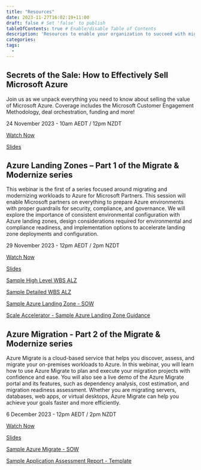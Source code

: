 ```yaml
---
title: "Resources"
date: 2023-11-27T16:02:19+11:00
draft: false # Set 'false' to publish
tableOfContents: true # Enable/disable Table of Contents
description: 'Resources to enable your organization to succeed with migrating and modernizing customer workloads to Azure including session recordings and slide decks'
categories:
tags:
  -
---
```


## Secrets of the Sale: How to Effectively Sell Microsoft Azure ##

Join us as we unpack everything you need to know about selling the value of Microsoft Azure. Coverage includes the Microsoft Customer Engagement Methodology, deal orchestration, funding and more!

24 November 2023 - 10am AEDT / 12pm NZDT

[Watch Now](https://aka.ms/MMSA/howtosellazure)

[Slides](https://livesend.microsoft.com/i/4sgTzewyG4PLUSSIGNSsWbpT02jgSEaZbnirTFw4l___OzojmSlMfHHC1GJXjF4cV12eaC3kFUWgs6dkGhibPLUSSIGNfKvuO___u5zYbaaEQDReWEG25G6ieRkn1gOfSvsDcg5z58bFE7hfxy)

## Azure Landing Zones – Part 1 of the Migrate & Modernize series ##

This webinar is the first of a series focused around migrating and modernizing workloads to Azure for Microsoft Partners. This session will enable Microsoft partners on everything to prepare Azure environments with proper guardrails for security, compliance, and governance. We will explore the importance of consistent environmental configuration with Azure landing zones, design considerations required for environmental and compliance readiness, and implementation options to accelerate landing zone deployments and configuration.

29 November 2023 - 12pm AEDT / 2pm NZDT

[Watch Now](https://livesend.microsoft.com/i/4sgTzewyG4PLUSSIGNSsWbpT02jgSEaZbnirTFw4l___OzojmSlMgIeShHNWxrxVcxWC34a9m7XiXUx6FbPLUSSIGNSRuVjgVtstKiSqnEPLUSSIGNKrPLUSSIGNA7gzlSgsvNSa3PLUSSIGNvTfXoT99KZGz8___ygb9wT)

[Slides](https://livesend.microsoft.com/i/4sgTzewyG4PLUSSIGNSsWbpT02jgSEaZbnirTFw4l___OzojmSlO2f7LqlW7lwzU8Xnjd2PUUwllNJy9VISSb6zUM3I6WoNMUopPgeIFuK2hwPce5WWH42UhhkyPLUSSIGNTo34C2PLUSSIGNWgUziM)

[Sample High Level WBS ALZ](https://livesend.microsoft.com/i/AgF1kGOIh2gnlqKDy9B6HPLUSSIGNMAIbhR1QYEN2xY4CUDJ6Mn0cPp4bsA0kYIxxXV1FeR5QjjSUV30lDoziInKTKO3IcGDlOAyqefWTBcCu3cGAAbkI2pUbHPXDM0aYM1vhMf)

[Sample Detailed WBS ALZ](https://livesend.microsoft.com/i/AgF1kGOIh2gnlqKDy9B6HPLUSSIGNMAIbhR1QYEN2xY4CUDJ6P1Zd13jL7iNP0hlD1cMgW638gTd0vc7os___TSme8YjdlUwupNA5xyXc72huYEbi18AN1OoblaALxOH70TtBPFz4)

[Sample Azure Landing Zone - SOW](https://livesend.microsoft.com/i/AgF1kGOIh2gnlqKDy9B6HPLUSSIGNMAIbhR1QYEN2xY4CUDJ6MwWcIDdFRik8AbjRckD8EbdA1vNRuu8QvntPN3toloU___MfyifHWz2z65JwXPLUSSIGNSxjUWi76ykpcsEvWaXOoYJeejG)

[Scale Accelerator - Sample Azure Landing Zone Guidance](https://livesend.microsoft.com/i/AgF1kGOIh2gnlqKDy9B6HPLUSSIGNMAIbhR1QYEN2xY4CUDJ6NUrAyXGxWJYuPE___cAS7FGcvTVL7KxXRtqNbUBGFL5DcJFy6UviPLUSSIGN3lWDmHgG9riBy5F7vme8BciphsupuWSWdu6
)

## Azure Migration - Part 2 of the Migrate & Modernize series ##

Azure Migrate is a cloud-based service that helps you discover, assess, and migrate your on-premises workloads to Azure. In this webinar, you will learn how to use Azure Migrate to plan and execute your migration projects with confidence and ease. You will also see a live demo of the Azure Migrate portal and its features, such as dependency analysis, cost estimation, and migration readiness assessment. Whether you are migrating servers, databases, web apps, or virtual desktops, Azure Migrate can help you achieve your goals faster and more efficiently.

6 December 2023 - 12pm AEDT / 2pm NZDT

[Watch Now](https://livesend.microsoft.com/i/AgF1kGOIh2gnlqKDy9B6HPLUSSIGNMAIbhR1QYEN2xY4CUDJ6MwWcIDdFRik8AbjRckD8EbwDoSa4ZFbCTFLhgrjZwXNVzn4O0DGzgz7kXj2DShWcWfSOvp5e21PVWLGIebH5zC)

[Slides](https://livesend.microsoft.com/i/AgF1kGOIh2gnlqKDy9B6HPLUSSIGNMAIbhR1QYEN2xY4CUDJ6Pi0iPLUSSIGN4kG0D0U7isHjCjJWbkSHUVZtEMSuT2LNPVJhe1rshvX0Wyf0ov4U37vpljIt7wPLUSSIGN2Q6YHuoZgXTEi7qy9l)

[Sample Azure Migrate - SOW](https://livesend.microsoft.com/i/AgF1kGOIh2gnlqKDy9B6HPLUSSIGNMAIbhR1QYEN2xY4CUDJ6PySzFC84ugvBqW2VCOsHFmiaFj___AO2aBkxlasEilPmzEaSPLUSSIGN___w2BnUaEc7TxTWylc___cxC8CVJ1CZGbApzS8mCao)

[Sample Application Assessment Report - Template](https://livesend.microsoft.com/i/AgF1kGOIh2gnlqKDy9B6HPLUSSIGNMAIbhR1QYEN2xY4CUDJ6MhcTI5q0CUdIDxYs___AflxSu7fNIVOeae6Ce52zjn___kuSsu2Iq9tLDjMRveq___RiOmKDZjy90iGMKObEFd91U4xg)
